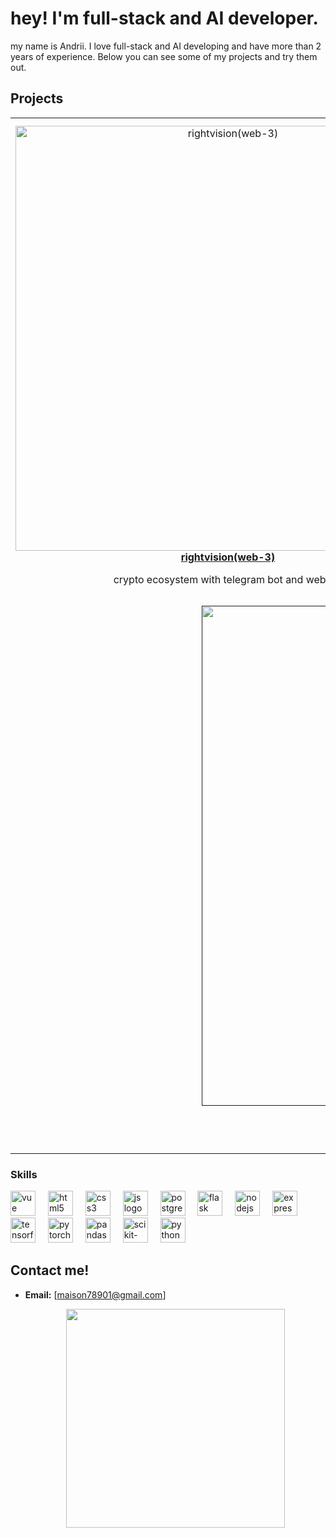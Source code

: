 # hey! I'm full-stack and AI developer.

my name is Andrii. I love full-stack and AI developing and have more than 2 years of experience. Below you can see some of my projects and try them out.

## Projects 

<table>
  <tr>
    <td align="center">
      <a href="http://rightvision.io/">
        <img src="https://i.imgur.com/i6aAvFn.jpg" alt="rightvision(web-3)" width="680"><br/>
        <b>rightvision(web-3)</b>
      </a>
      <p>crypto ecosystem with telegram bot and website</p>
    </td>
    <td align="center">
      <a href="https://tdrproject.netlify.app/">
        <img src="https://i.imgur.com/OgqxTd2.jpg" alt="emotion recognition" width="700"><br/>
        <b>emotion recognition</b>
      </a>
      <p>using computer vision recognize human emotions</p>
    </td>
  </tr>
  <tr>
    <td align="center" colspan="2">
      <a href="">
        <img src="https://i.imgur.com/CGTqIHe.jpg" alt="ai chatbot(soon)" width="800"><br/>
        <b>ai chatbot(soon)</b>
      </a>
      <p>personalized AI assistant</p>
    </td>
  </tr>
</table>

### Skills
<div align="left">
  <img src="https://cdn.jsdelivr.net/gh/devicons/devicon/icons/vuejs/vuejs-original-wordmark.svg" height="40" alt="vue logo"  />
  <img width="12" />
  <img src="https://cdn.jsdelivr.net/gh/devicons/devicon/icons/html5/html5-original-wordmark.svg" height="40" alt="html5 logo"  />
  <img width="12" />
  <img src="https://cdn.jsdelivr.net/gh/devicons/devicon/icons/css3/css3-original-wordmark.svg" height="40" alt="css3 logo"  />
  <img width="12" />
  <img src="https://cdn.jsdelivr.net/gh/devicons/devicon/icons/javascript/javascript-original.svg" height="40" alt="js logo"  />
  <img width="12" />
  <img src="https://cdn.jsdelivr.net/gh/devicons/devicon/icons/postgresql/postgresql-original-wordmark.svg" height="40" alt="postgresql logo"  />
  <img width="12" />
  <img src="https://cdn.jsdelivr.net/gh/devicons/devicon/icons/flask/flask-original.svg" height="40" alt="flask logo"  />
  <img width="12" />
  <img src="https://cdn.jsdelivr.net/gh/devicons/devicon/icons/nodejs/nodejs-original-wordmark.svg" height="40" alt="nodejs logo"  />
  <img width="12" />
  <img src="https://cdn.jsdelivr.net/gh/devicons/devicon/icons/express/express-original-wordmark.svg" height="40" alt="express logo"  />
  <img width="12" />
  <img src="https://cdn.jsdelivr.net/gh/devicons/devicon/icons/tensorflow/tensorflow-original.svg" height="40" alt="tensorflow logo"  />
  <img width="12" />
  <img src="https://cdn.jsdelivr.net/gh/devicons/devicon/icons/pytorch/pytorch-original.svg" height="40" alt="pytorch logo"  />
  <img width="12" />
  <img src="https://cdn.jsdelivr.net/npm/simple-icons@latest/icons/pandas.svg" height="40" alt="pandas logo"  />
  <img width="12" />
  <img src="https://cdn.jsdelivr.net/npm/simple-icons@latest/icons/scikitlearn.svg" height="40" alt="scikit-learn logo"  />
  <img width="12" />
  <img src="https://cdn.jsdelivr.net/gh/devicons/devicon/icons/python/python-original.svg" height="40" alt="python logo"  />
  <img width="12" />
</div>



## Contact me!

- **Email:** [maison78901@gmail.com]

  <div align="center">
  <img height="350" src="https://github.com/user-attachments/assets/dea71af0-2a8c-4de5-b1a4-f97c5efd1c5c"  />
</div>
